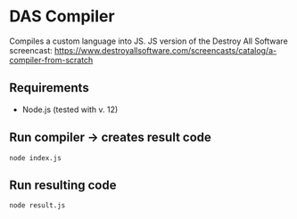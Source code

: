 # DAS Compiler

Compiles a custom language into JS. JS version of the Destroy All Software screencast: https://www.destroyallsoftware.com/screencasts/catalog/a-compiler-from-scratch

## Requirements

-   Node.js (tested with v. 12)

## Run compiler -> creates result code

`node index.js`

## Run resulting code

`node result.js`